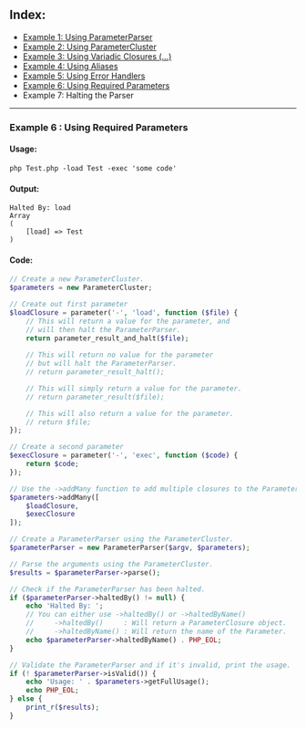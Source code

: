 ## Index:
* [Example 1: Using ParameterParser](https://github.com/nathan-fiscaletti/parameterparser/blob/master/examples/Example1.md)
* [Example 2: Using ParameterCluster](https://github.com/nathan-fiscaletti/parameterparser/blob/master/examples/Example2.md)
* [Example 3: Using Variadic Closures (...)](https://github.com/nathan-fiscaletti/parameterparser/blob/master/examples/Example3.md)
* [Example 4: Using Aliases](https://github.com/nathan-fiscaletti/parameterparser/blob/master/examples/Example4.md)
* [Example 5: Using Error Handlers](https://github.com/nathan-fiscaletti/parameterparser/blob/master/examples/Example5.md)
* [Example 6: Using Required Parameters](https://github.com/nathan-fiscaletti/parameterparser/blob/master/examples/Example6.md)
* Example 7: Halting the Parser

----
### Example 6 : Using Required Parameters

#### Usage: 
    php Test.php -load Test -exec 'some code'
#### Output: 
    Halted By: load
    Array
    (
        [load] => Test
    )
#### Code:
```php
// Create a new ParameterCluster.
$parameters = new ParameterCluster;

// Create out first parameter
$loadClosure = parameter('-', 'load', function ($file) {
    // This will return a value for the parameter, and 
    // will then halt the ParameterParser.
    return parameter_result_and_halt($file);
    
    // This will return no value for the parameter
    // but will halt the ParameterParser.
    // return parameter_result_halt();

    // This will simply return a value for the parameter.
    // return parameter_result($file);

    // This will also return a value for the parameter.
    // return $file;
});

// Create a second parameter
$execClosure = parameter('-', 'exec', function ($code) {
    return $code;
});

// Use the ->addMany function to add multiple closures to the ParameterCluster.
$parameters->addMany([
    $loadClosure,
    $execClosure
]);

// Create a ParameterParser using the ParameterCluster.
$parameterParser = new ParameterParser($argv, $parameters);

// Parse the arguments using the ParameterCluster.
$results = $parameterParser->parse();

// Check if the ParameterParser has been halted.
if ($parameterParser->haltedBy() != null) {
    echo 'Halted By: ';
    // You can either use ->haltedBy() or ->haltedByName()
    //     ->haltedBy()     : Will return a ParameterClosure object.
    //     ->haltedByName() : Will return the name of the Parameter.
    echo $parameterParser->haltedByName() . PHP_EOL;
}

// Validate the ParameterParser and if it's invalid, print the usage.
if (! $parameterParser->isValid()) {
    echo 'Usage: ' . $parameters->getFullUsage();
    echo PHP_EOL;
} else {
    print_r($results);
}
```